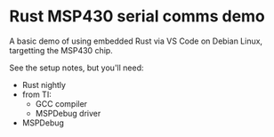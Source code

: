 # Rust MSP430 serial comms demo

A basic demo of using embedded Rust via VS Code on Debian Linux, targetting the MSP430 chip.

See the setup notes, but you'll need:

* Rust nightly
* from TI:
  * GCC compiler
  * MSPDebug driver
* MSPDebug

